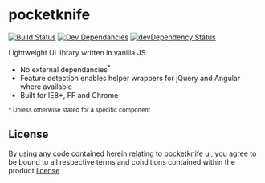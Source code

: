 pocketknife
===========

[![Build Status](https://travis-ci.org/sw4/pocketknife.svg)](https://travis-ci.org/sw4/pocketknife)
[![Dev Dependancies](https://david-dm.org/sw4/pocketknife.png)](https://david-dm.org/sw4/pocketknife)
[![devDependency Status](https://david-dm.org/sw4/pocketknife/dev-status.svg)](https://david-dm.org/sw4/pocketknife#info=devDependencies)

Lightweight UI library written in vanilla JS.

- No external dependancies<sup>*</sup>
- Feature detection enables helper wrappers for jQuery and Angular where available
- Built for IE8+, FF and Chrome

<sup>* Unless otherwise stated for a specific component</sup>


License
----

By using any code contained herein relating to [pocketknife ui](https://github.com/sw4/pocketknife), you agree to be bound to all respective terms and conditions contained within the product  [license](https://github.com/sw4/pocketknife/blob/master/LICENSE-MIT)
